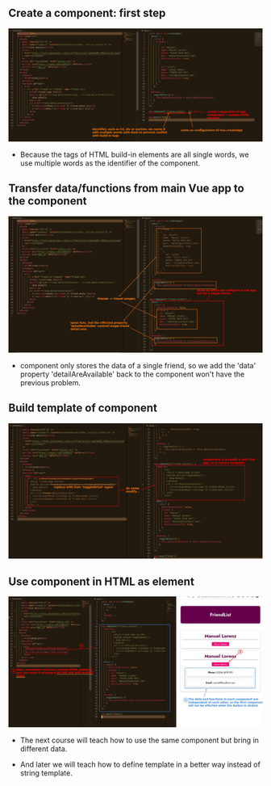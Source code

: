 ## **Create a component: first step**

![Alt create component](pic/01.jpg)

- Because the tags of HTML build-in elements are all single words, we use multiple words as the identifier of the component.

## **Transfer data/functions from main Vue app to the component**

![Alt move single data and function into it](pic/02.jpg)

- component only stores the data of a single friend, so we add the 'data' property 'detailAreAvailable' back to the component won't have the previous problem.

## **Build template of component**

![Alt build template for it](pic/03.jpg)

## **Use component in HTML as element**

![Alt use it as custom HTML element](pic/04.jpg)

- The next course will teach how to use the same component but bring in different data.

- And later we will teach how to define template in a better way instead of string template.
